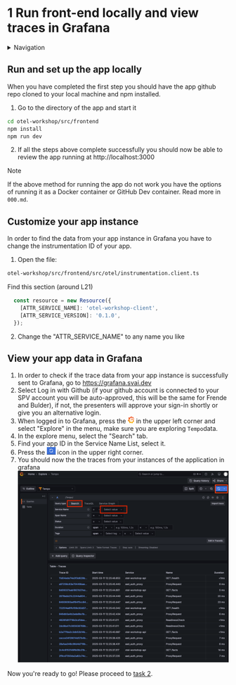 # 1 Run front-end locally and view traces in Grafana

<details>
<summary>Navigation</summary>

0. ~~[Getting started](./000.md)~~
1. **Run Front End App Locally** (this task)
2. [Set up distributed tracing](./002.md)
4. [API server monitoring](./003.md)
3. [Bonus - Metrics](./004.md)

</details>

## Run and set up the app locally

When you have completed the first step you should have the app github repo cloned to your local machine and npm installed.

1. Go to the directory of the app and start it

```bash
cd otel-workshop/src/frontend
npm install
npm run dev
```

2. If all the steps above complete successfully you should now be able to review the app running at http://localhost:3000

> [!NOTE]
> If the above method for running the app do not work you have the options of running it as a Docker container or GitHub Dev container. Read more in `000.md`.

## Customize your app instance

In order to find the data from your app instance in Grafana you have to change the instrumentation ID of your app.

1. Open the file:

```bash
otel-workshop/src/frontend/src/otel/instrumentation.client.ts
```

Find this section (around L21)

```js
  const resource = new Resource({
    [ATTR_SERVICE_NAME]: 'otel-workshop-client',
    [ATTR_SERVICE_VERSION]: '0.1.0',
  });
```

2. Change the "ATTR_SERVICE_NAME" to any name you like

## View your app data in Grafana

1. In order to check if the trace data from your app instance is successfully sent to Grafana, go to <https://grafana.svai.dev>
2. Select Log in with Github (if your github account is connected to your SPV account you will be auto-approved, this will be the same for Frende and Bulder), if not, the presenters will approve your sign-in shortly or give you an alternative login.
3. When logged in to Grafana, press the <img src="image.png" alt="drawing" width="15"/>
 in the upper left corner and select "Explore" in the menu, make sure you are exploring `Tempo`data.
4. In the explore menu, select the "Search" tab.
5. Find your app ID in the Service Name List, select it.
6. Press the <img src="image-2.png" alt="drawing" width="20"/> icon in the upper right corner.
7. You should now the the traces from your instances of the application in grafana
![alt text](image-4.png)

Now you're ready to go!
Please proceed to [task 2](./002.md).

